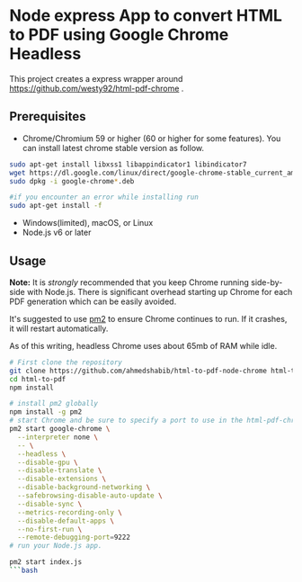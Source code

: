 # Node express App to convert HTML to PDF using Google Chrome Headless

This project creates a express wrapper around https://github.com/westy92/html-pdf-chrome .


## Prerequisites

* Chrome/Chromium 59 or higher (60 or higher for some features). You can install latest chrome stable version as follow.
```bash
sudo apt-get install libxss1 libappindicator1 libindicator7
wget https://dl.google.com/linux/direct/google-chrome-stable_current_amd64.deb
sudo dpkg -i google-chrome*.deb

#if you encounter an error while installing run
sudo apt-get install -f
```
* Windows(limited), macOS, or Linux
* Node.js v6 or later

## Usage

__Note:__ It is _strongly_ recommended that you keep Chrome running side-by-side with Node.js.  There is significant overhead starting up Chrome for each PDF generation which can be easily avoided.

It's suggested to use [pm2](http://pm2.keymetrics.io/) to ensure Chrome continues to run.  If it crashes, it will restart automatically.

As of this writing, headless Chrome uses about 65mb of RAM while idle.

```bash
# First clone the repository 
git clone https://github.com/ahmedshabib/html-to-pdf-node-chrome html-to-pdf
cd html-to-pdf
npm install

# install pm2 globally
npm install -g pm2
# start Chrome and be sure to specify a port to use in the html-pdf-chrome options.
pm2 start google-chrome \
  --interpreter none \
  -- \
  --headless \
  --disable-gpu \
  --disable-translate \
  --disable-extensions \
  --disable-background-networking \
  --safebrowsing-disable-auto-update \
  --disable-sync \
  --metrics-recording-only \
  --disable-default-apps \
  --no-first-run \
  --remote-debugging-port=9222
# run your Node.js app.

pm2 start index.js
```bash

